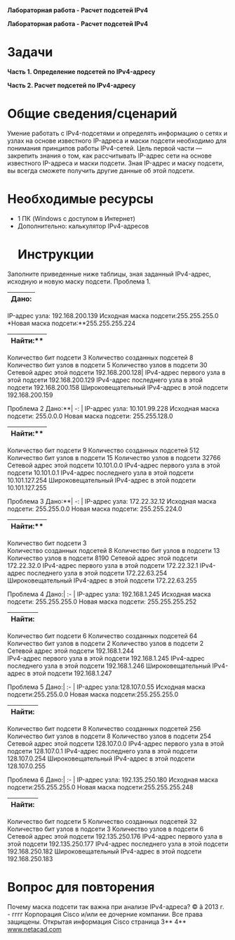 ﻿**Лабораторная работа - Расчет подсетей IPv4**

**Лабораторная работа - Расчет подсетей IPv4** 

# **Задачи**
**Часть 1. Определение подсетей по IPv4-адресу**

**Часть 2. Расчет подсетей по IPv4-адресу**
# **Общие сведения/сценарий**
Умение работать с IPv4-подсетями и определять информацию о сетях и узлах на основе известного IP-адреса и маски подсети необходимо для понимания принципов работы IPv4-сетей. Цель первой части — закрепить знания о том, как рассчитывать IP-адрес сети на основе известного IP-адреса и маски подсети. Зная IP-адрес и маску подсети, вы всегда сможете получить другие данные об этой подсети.
# **Необходимые ресурсы**
- 1 ПК (Windows с доступом в Интернет)
- Дополнительно: калькулятор IPv4-адресов
  # **Инструкции**
Заполните приведенные ниже таблицы, зная заданный IPv4-адрес, исходную и новую маску подсети.
Проблема 1.

|**Дано:**|
| :-: |
IP-адрес узла: 192.168.200.139
Исходная маска подсети:255.255.255.0
*Новая маска подсети:**255.255.255.224


Найти:**|
-: |
Количество бит подсети 3
Количество созданных подсетей 8
Количество бит узлов в подсети 5
Количество узлов в подсети 30
Сетевой адрес этой подсети 192.168.200.128|
IPv4-адрес первого узла в этой подсети 192.168.200.129
IPv4-адрес последнего узла в этой подсети 192.168.200.158
Широковещательный IPv4-адрес в этой подсети 192.168.200.159

Проблема 2
Дано:**|
-: |
IP-адрес узла:  10.101.99.228 
Исходная маска подсети: 255.0.0.0 
Новая маска подсети: 255.255.128.0 


Найти:**|
-: |
Количество бит подсети 9
Количество созданных подсетей 512
Количество бит узлов в подсети 15 
Количество узлов в подсети 32766 
Сетевой адрес этой подсети 10.101.0.0 
IPv4-адрес первого узла в этой подсети 10.101.0.1 
IPv4-адрес последнего узла в этой подсети 10.101.127.254
Широковещательный IPv4-адрес в этой подсети 10.101.127.255

Проблема 3
Дано:**|
-: |
IP-адрес узла: 172.22.32.12
Исходная маска подсети: 255.255.0.0
Новая маска подсети: 255.255.224.0


Найти:**|
-: |
Количество бит подсети 3   
Количество созданных подсетей 8 
Количество бит узлов в подсети 13 
Количество узлов в подсети 8190 
Сетевой адрес этой подсети 172.22.32.0 
IPv4-адрес первого узла в этой подсети 172.22.32.1 
IPv4-адрес последнего узла в этой подсети 172.22.63.254 
Широковещательный IPv4-адрес в этой подсети 172.22.63.255 

Проблема 4
Дано:|
 :- |
IP-адрес узла: 192.168.1.245
Исходная маска подсети: 255.255.255.0
Новая маска подсети: 255.255.255.252


Найти:|
 :- |
Количество бит подсети 6 
Количество созданных подсетей 64 
Количество бит узлов в подсети 2 
Количество узлов в подсети 2
Сетевой адрес этой подсети 192.168.1.244  
IPv4-адрес первого узла в этой подсети 192.168.1.245 
IPv4-адрес последнего узла в этой подсети 192.168.1.246 
Широковещательный IPv4-адрес в этой подсети 192.168.1.247 

Проблема 5
Дано:|
 :- |
IP-адрес узла:128.107.0.55
Исходная маска подсети:255.255.0.0
Новая маска подсети:255.255.255.0


Найти:|
 :- |
Количество бит подсети 8 
Количество созданных подсетей 256 
Количество бит узлов в подсети 8 
Количество узлов в подсети 254 
Сетевой адрес этой подсети 128.107.0.0 
IPv4-адрес первого узла в этой подсети 128.107.0.1 
IPv4-адрес последнего узла в этой подсети 128.107.0.254 
Широковещательный IPv4-адрес в этой подсети 128.107.0.255 

Проблема 6
Дано:|
 :- |
IP-адрес узла: 192.135.250.180
Исходная маска подсети:255.255.255.0
Новая маска подсети:255.255.255.248


Найти:|
 :- |
Количество бит подсети 5
Количество созданных подсетей 32
Количество бит узлов в подсети  3 
Количество узлов в подсети 6 
Сетевой адрес этой подсети 192.135.250.176 
IPv4-адрес первого узла в этой подсети 192.135.250.177 
IPv4-адрес последнего узла в этой подсети 192.168.250.182 
Широковещательный IPv4-адрес в этой подсети 192.168.250.183 
# **Вопрос для повторения**
Почему маска подсети так важна при анализе IPv4-адреса?
© ã 2013 г. - гггг Корпорация Cisco и/или ее дочерние компании. Все права защищены. Открытая информация Cisco 	страница 3** 4**	www.netacad.com
